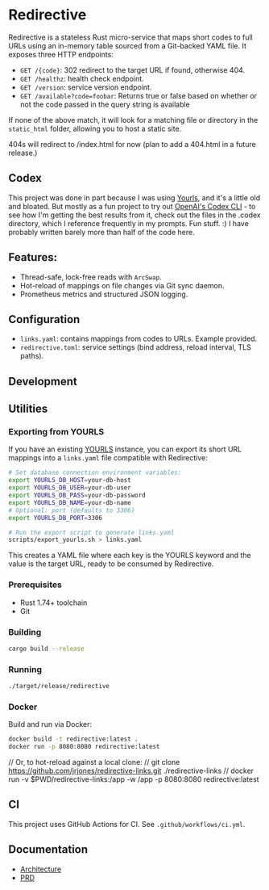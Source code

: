 # Redirective
Redirective is a stateless Rust micro-service that maps short codes to full URLs using an in-memory table sourced from a Git-backed YAML file. It exposes three HTTP endpoints:
 - `GET /{code}`: 302 redirect to the target URL if found, otherwise 404.
 - `GET /healthz`: health check endpoint.
 - `GET /version`: service version endpoint.
 - `GET /available?code=foobar`: Returns true or false based on whether or not the code passed in the query string is available

If none of the above match, it will look for a matching file or directory in the `static_html` folder, allowing you to host a static site.

404s will redirect to /index.html for now (plan to add a 404.html in a future release.)

## Codex
This project was done in part because I was using [Yourls](https://github.com/YOURLS/YOURLS), and it's a little old and bloated. But mostly as a fun project to try out [OpenAI's Codex CLI](https://github.com/openai/codex) - to see how I'm getting the best results from it, check out the files in the .codex directory, which I reference frequently in my prompts. Fun stuff. :) I have probably written barely more than half of the code here. 

## Features:
 - Thread-safe, lock-free reads with `ArcSwap`.
 - Hot-reload of mappings on file changes via Git sync daemon.
 - Prometheus metrics and structured JSON logging.
 
## Configuration
 - `links.yaml`: contains mappings from codes to URLs. Example provided.
 - `redirective.toml`: service settings (bind address, reload interval, TLS paths).
 
## Development
## Utilities

### Exporting from YOURLS

If you have an existing [YOURLS](https://yourls.org) instance, you can export its short URL mappings into a `links.yaml` file compatible with Redirective:

```bash
# Set database connection environment variables:
export YOURLS_DB_HOST=your-db-host
export YOURLS_DB_USER=your-db-user
export YOURLS_DB_PASS=your-db-password
export YOURLS_DB_NAME=your-db-name
# Optional: port (defaults to 3306)
export YOURLS_DB_PORT=3306

# Run the export script to generate links.yaml
scripts/export_yourls.sh > links.yaml
```

This creates a YAML file where each key is the YOURLS keyword and the value is the target URL, ready to be consumed by Redirective.
 ### Prerequisites
 - Rust 1.74+ toolchain
 - Git
 ### Building
 ```bash
 cargo build --release
 ```
 ### Running
 ```bash
 ./target/release/redirective
 ```
 ### Docker
 Build and run via Docker:
```bash
docker build -t redirective:latest .
docker run -p 8080:8080 redirective:latest
```  
// Or, to hot-reload against a local clone:
// git clone https://github.com/jrjones/redirective-links.git ./redirective-links
// docker run -v $PWD/redirective-links:/app -w /app -p 8080:8080 redirective:latest
 ## CI
 This project uses GitHub Actions for CI. See `.github/workflows/ci.yml`.
 ## Documentation
 - [Architecture](.codex/architecture.md)
 - [PRD](.codex/prd.md)
